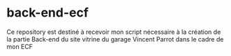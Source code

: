 # back-end-ecf
Ce repository est destiné à recevoir mon script nécessaire à la création de la partie Back-end du site vitrine du garage Vincent Parrot dans le cadre de mon ECF

